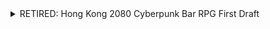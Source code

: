 <details>

<summary>RETIRED: Hong Kong 2080 Cyberpunk Bar RPG First Draft</summary>

Here’s a **narrative-driven weekly plan** for your _Hong Kong 2080 Cyberpunk Bar RPG_, structured for a 7-day game jam. Key milestones, tools, and workflows are organized below, blending prose and tables for clarity.

---

### **Week Overview**

You are creating _Neon Dragon_, a social VR RPG set in a dystopian Hong Kong bar where players juggle mixology, persuasion, and heists. The game leverages **Godot** for core systems and **V-SEKAI** for multiplayer avatars/voice chat. Below is a day-by-day roadmap:

---

#### **Table: 7-Day Development Schedule**

| **Day** | **Theme**                  | **Core Activities**                                                                  | **Tools/Assets**                           |
| ------- | -------------------------- | ------------------------------------------------------------------------------------ | ------------------------------------------ |
| 1       | **Cyberpunk Foundation**   | Build the bar’s 3D environment (Kowloon alleyway, neon signs, holograms).            | Godot, Kenney’s Neon Pack, V-SEKAI avatars |
| 2       | **Dialogue & Drama**       | Implement Oblivion-style speechcraft wheel (Bribe/Charm/Threaten/Hack).              | Custom UI, V-SEKAI animations              |
| 3       | **Mixology Mechanics**     | Create drink-mixing mini-games (drag-and-drop ingredients, synth-whiskey reactions). | Godot’s physics system, free SFX           |
| 4       | **Multiplayer Heists**     | Add co-op missions (hacker/muscle/face roles) using V-SEKAI’s networking.            | V-SEKAI plugin, shared voice chat          |
| 5       | **Upgrades & Progression** | Design cybernetic skill trees (Persuasion+, Auto-Mixer) and VR feedback.             | ScriptableObjects, shaders                 |
| 6       | **Story & Playtesting**    | Test branching quests (corporate hit, rogue AI) and refine moral choices.            | Narrative flowchart, Discord testing       |
| 7       | **Polish & Atmosphere**    | Finalize neon lighting, Cantonese synthwave soundtrack, and trailer.                 | Blender, Audacity, OBS Studio              |

---

### **Daily Narrative Flow**

**Day 1** begins with laying the foundation: a grimy, multi-level bar nestled in Kowloon’s neon-lit slums. Using Godot’s 3D toolkit and modular cyberpunk assets, you block out the space—sticky countertops, flickering holograms, and a backroom for covert meetings. V-SEKAI avatars populate the scene as placeholder patrons, their chatter echoing through voice chat.

By **Day 2**, the focus shifts to dialogue. Inspired by Oblivion’s speechcraft wheel, you design a radial menu where players risk _Bribing_ triads or _Hacking_ cyborgs. Each choice multiplies outcomes via rotating inner slices (x1–x4), synced over V-SEKAI’s network. A failed _Threaten_ triggers an avatar’s scowl; a successful _Charm_ sparks cheers.

**Day 3** introduces mixology. Players craft drinks like _Nanobot Bitters_ using motion-controlled VR interactions. Spilling a drink might anger a gangster, while perfect mixes unlock intel. Physics-driven liquid simulations (Godot’s GPU particles) add chaos, and SFX from Freesound.org amplify clinking glasses and synth-boiled kettles.

**Day 4** escalates stakes with multiplayer heists. Teams of 2–4 plan raids in the bar’s backroom, scribbling strategies on a shared whiteboard. The _Hacker_ disables security cameras via a minigame, while the _Muscle_ brawls with guards using V-SEKAI’s avatar physics. Progress syncs seamlessly across sessions.

**Day 5** deepens progression. Players earn credits to buy cybernetic upgrades: glowing ocular implants improve persuasion odds, while hydraulic arms speed drink crafting. Shader-driven effects make upgrades visually pop in VR, rewarding clever play.

**Day 6** tests narrative stakes. A corporate hit quest forces players to betray patrons or rally the bar’s community. Playtesters on Discord navigate branching paths, and you tweak difficulty—softening a boss’s HP, sharpening dialogue cues.

**Day 7** polishes the dystopian vibe. Volumetric fog bathes the bar in cyan and magenta, while a lo-fi Cantonese synthwave track hums beneath rain and hovercars. A 30-second trailer, cut via OBS Studio, showcases tense standoffs and neon-soaked chaos.

---

### **Final Deliverables**

- A **10-minute demo** with one story arc (e.g., rescuing a rogue AI bartender).
- **Multiplayer-ready build** for Windows/Linux VR.
- **Trailer + pitch doc** highlighting social VR innovation.

By week’s end, _Neon Dragon_ becomes a microcosm of Hong Kong 2080—a chaotic blend of vice, tech, and camaraderie. 乾杯! 🍸

</details>

